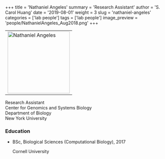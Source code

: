 +++
title = 'Nathaniel Angeles'
summary = 'Research Assistant'
author = 'S. Carol Huang'
date = '2019-08-01'
weight = 3
slug = 'nathaniel-angeles'
categories = ['lab people']
tags = ['lab people']
image_preview = 'people/NathanielAngeles_Aug2018.png'
+++

<div class="row">
<div class="col-sm-4">
<table><tr><td>
<img src="/img/people/NathanielAngeles_Aug2018.png" alt="Nathaniel Angeles" width="200px">
</td></tr></table>
</div>

<div class="col-sm-8">
Research Assistant<br />
Center for Genomics and Systems Biology<br />
Department of Biology<br />
New York University<br />

<p>
<a itemprop="sameAs" href="mailto:na76@nyu.edu" target="_blank" rel="noopener">
<i class="fa fa-envelope"></i>
</a>
<a itemprop="sameAs" href="//twitter.com/natejangeles" target="_blank" rel="noopener">
<i class="fa fa-twitter"></i>
</a>
<a itemprop="sameAs" href="//github.com/natejangeles" target="_blank" rel="noopener">
<i class="fa fa-github"></i>
</a>
</p>

<h3>Education</h3>
<ul class="ul-edu fa-ul">
<li>
<i class="fa-li fa fa-graduation-cap"></i>
<div class="description">
<p class="course">BSc, Biological Sciences (Computational Biology), 2017</p>
<p class="institution">Cornell University</p>
</div>
</li>
</ul>
</div>

</div>


